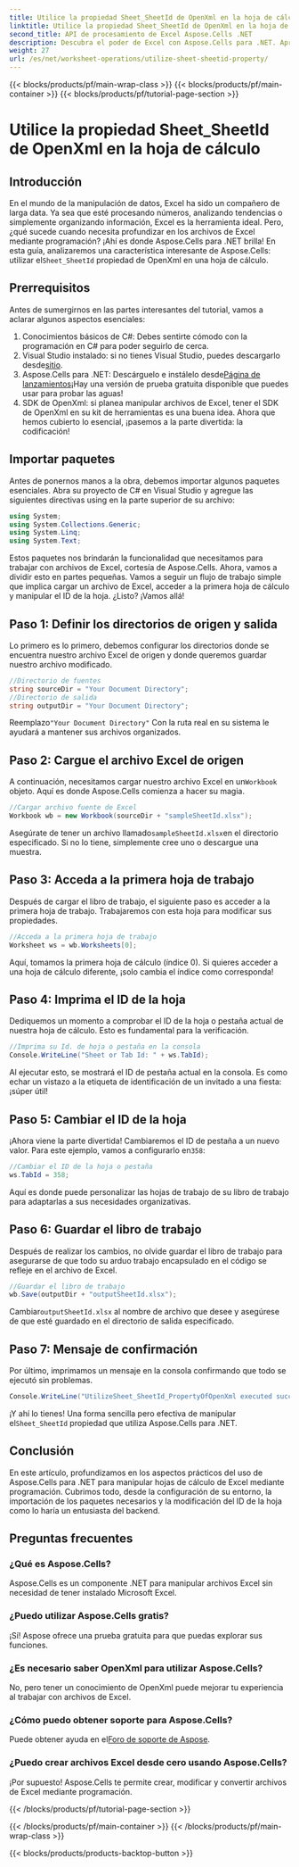 ```yaml
---
title: Utilice la propiedad Sheet_SheetId de OpenXml en la hoja de cálculo
linktitle: Utilice la propiedad Sheet_SheetId de OpenXml en la hoja de cálculo
second_title: API de procesamiento de Excel Aspose.Cells .NET
description: Descubra el poder de Excel con Aspose.Cells para .NET. Aprenda a manipular los identificadores de hojas de manera eficaz con nuestra guía paso a paso.
weight: 27
url: /es/net/worksheet-operations/utilize-sheet-sheetid-property/
---
```


{{< blocks/products/pf/main-wrap-class >}}
{{< blocks/products/pf/main-container >}}
{{< blocks/products/pf/tutorial-page-section >}}

# Utilice la propiedad Sheet_SheetId de OpenXml en la hoja de cálculo

## Introducción
En el mundo de la manipulación de datos, Excel ha sido un compañero de larga data. Ya sea que esté procesando números, analizando tendencias o simplemente organizando información, Excel es la herramienta ideal. Pero, ¿qué sucede cuando necesita profundizar en los archivos de Excel mediante programación? ¡Ahí es donde Aspose.Cells para .NET brilla! En esta guía, analizaremos una característica interesante de Aspose.Cells: utilizar el`Sheet_SheetId` propiedad de OpenXml en una hoja de cálculo.
## Prerrequisitos
Antes de sumergirnos en las partes interesantes del tutorial, vamos a aclarar algunos aspectos esenciales:
1. Conocimientos básicos de C#: Debes sentirte cómodo con la programación en C# para poder seguirlo de cerca.
2.  Visual Studio instalado: si no tienes Visual Studio, puedes descargarlo desde[sitio](https://visualstudio.microsoft.com/).
3.  Aspose.Cells para .NET: Descárguelo e instálelo desde[Página de lanzamientos](https://releases.aspose.com/cells/net/)¡Hay una versión de prueba gratuita disponible que puedes usar para probar las aguas!
4. SDK de OpenXml: si planea manipular archivos de Excel, tener el SDK de OpenXml en su kit de herramientas es una buena idea.
Ahora que hemos cubierto lo esencial, ¡pasemos a la parte divertida: la codificación!
## Importar paquetes
Antes de ponernos manos a la obra, debemos importar algunos paquetes esenciales. Abra su proyecto de C# en Visual Studio y agregue las siguientes directivas using en la parte superior de su archivo:
```csharp
using System;
using System.Collections.Generic;
using System.Linq;
using System.Text;
```
Estos paquetes nos brindarán la funcionalidad que necesitamos para trabajar con archivos de Excel, cortesía de Aspose.Cells.
Ahora, vamos a dividir esto en partes pequeñas. Vamos a seguir un flujo de trabajo simple que implica cargar un archivo de Excel, acceder a la primera hoja de cálculo y manipular el ID de la hoja. ¿Listo? ¡Vamos allá!
## Paso 1: Definir los directorios de origen y salida
Lo primero es lo primero, debemos configurar los directorios donde se encuentra nuestro archivo Excel de origen y donde queremos guardar nuestro archivo modificado.
```csharp
//Directorio de fuentes
string sourceDir = "Your Document Directory";
//Directorio de salida
string outputDir = "Your Document Directory";
```
 Reemplazo`"Your Document Directory"` Con la ruta real en su sistema le ayudará a mantener sus archivos organizados.
## Paso 2: Cargue el archivo Excel de origen
 A continuación, necesitamos cargar nuestro archivo Excel en un`Workbook` objeto. Aquí es donde Aspose.Cells comienza a hacer su magia.
```csharp
//Cargar archivo fuente de Excel
Workbook wb = new Workbook(sourceDir + "sampleSheetId.xlsx");
```
 Asegúrate de tener un archivo llamado`sampleSheetId.xlsx`en el directorio especificado. Si no lo tiene, simplemente cree uno o descargue una muestra.
## Paso 3: Acceda a la primera hoja de trabajo
Después de cargar el libro de trabajo, el siguiente paso es acceder a la primera hoja de trabajo. Trabajaremos con esta hoja para modificar sus propiedades.
```csharp
//Acceda a la primera hoja de trabajo
Worksheet ws = wb.Worksheets[0];
```
Aquí, tomamos la primera hoja de cálculo (índice 0). Si quieres acceder a una hoja de cálculo diferente, ¡solo cambia el índice como corresponda!
## Paso 4: Imprima el ID de la hoja
Dediquemos un momento a comprobar el ID de la hoja o pestaña actual de nuestra hoja de cálculo. Esto es fundamental para la verificación.
```csharp
//Imprima su Id. de hoja o pestaña en la consola
Console.WriteLine("Sheet or Tab Id: " + ws.TabId);
```
Al ejecutar esto, se mostrará el ID de pestaña actual en la consola. Es como echar un vistazo a la etiqueta de identificación de un invitado a una fiesta: ¡súper útil!
## Paso 5: Cambiar el ID de la hoja
 ¡Ahora viene la parte divertida! Cambiaremos el ID de pestaña a un nuevo valor. Para este ejemplo, vamos a configurarlo en`358`:
```csharp
//Cambiar el ID de la hoja o pestaña
ws.TabId = 358;
```
Aquí es donde puede personalizar las hojas de trabajo de su libro de trabajo para adaptarlas a sus necesidades organizativas.
## Paso 6: Guardar el libro de trabajo
Después de realizar los cambios, no olvide guardar el libro de trabajo para asegurarse de que todo su arduo trabajo encapsulado en el código se refleje en el archivo de Excel.
```csharp
//Guardar el libro de trabajo
wb.Save(outputDir + "outputSheetId.xlsx");
```
 Cambiar`outputSheetId.xlsx` al nombre de archivo que desee y asegúrese de que esté guardado en el directorio de salida especificado.
## Paso 7: Mensaje de confirmación
Por último, imprimamos un mensaje en la consola confirmando que todo se ejecutó sin problemas.
```csharp
Console.WriteLine("UtilizeSheet_SheetId_PropertyOfOpenXml executed successfully.\r\n");
```
 ¡Y ahí lo tienes! Una forma sencilla pero efectiva de manipular el`Sheet_SheetId` propiedad que utiliza Aspose.Cells para .NET.
## Conclusión
En este artículo, profundizamos en los aspectos prácticos del uso de Aspose.Cells para .NET para manipular hojas de cálculo de Excel mediante programación. Cubrimos todo, desde la configuración de su entorno, la importación de los paquetes necesarios y la modificación del ID de la hoja como lo haría un entusiasta del backend. 
## Preguntas frecuentes
### ¿Qué es Aspose.Cells?
Aspose.Cells es un componente .NET para manipular archivos Excel sin necesidad de tener instalado Microsoft Excel.
### ¿Puedo utilizar Aspose.Cells gratis?
¡Sí! Aspose ofrece una prueba gratuita para que puedas explorar sus funciones.
### ¿Es necesario saber OpenXml para utilizar Aspose.Cells?
No, pero tener un conocimiento de OpenXml puede mejorar tu experiencia al trabajar con archivos de Excel.
### ¿Cómo puedo obtener soporte para Aspose.Cells?
 Puede obtener ayuda en el[Foro de soporte de Aspose](https://forum.aspose.com/c/cells/9).
### ¿Puedo crear archivos Excel desde cero usando Aspose.Cells?
¡Por supuesto! Aspose.Cells te permite crear, modificar y convertir archivos de Excel mediante programación.

{{< /blocks/products/pf/tutorial-page-section >}}

{{< /blocks/products/pf/main-container >}}
{{< /blocks/products/pf/main-wrap-class >}}

{{< blocks/products/products-backtop-button >}}
